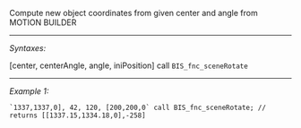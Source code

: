 Compute new object coordinates from given center and angle from MOTION BUILDER


---
*Syntaxes:*

[center, centerAngle, angle, iniPosition] call `BIS_fnc_sceneRotate`

---
*Example 1:*

```sqf
`1337,1337,0], 42, 120, [200,200,0` call BIS_fnc_sceneRotate; // returns [[1337.15,1334.18,0],-258]
```